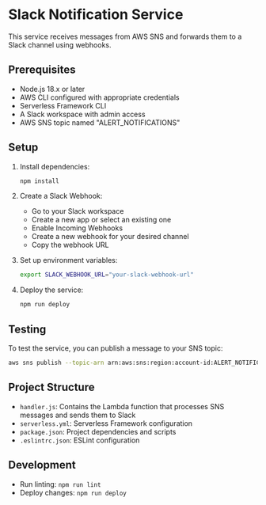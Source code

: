 # Slack Notification Service

This service receives messages from AWS SNS and forwards them to a Slack channel using webhooks.

## Prerequisites

- Node.js 18.x or later
- AWS CLI configured with appropriate credentials
- Serverless Framework CLI
- A Slack workspace with admin access
- AWS SNS topic named "ALERT_NOTIFICATIONS"

## Setup

1. Install dependencies:
   ```bash
   npm install
   ```

2. Create a Slack Webhook:
   - Go to your Slack workspace
   - Create a new app or select an existing one
   - Enable Incoming Webhooks
   - Create a new webhook for your desired channel
   - Copy the webhook URL

3. Set up environment variables:
   ```bash
   export SLACK_WEBHOOK_URL="your-slack-webhook-url"
   ```

4. Deploy the service:
   ```bash
   npm run deploy
   ```

## Testing

To test the service, you can publish a message to your SNS topic:

```bash
aws sns publish --topic-arn arn:aws:sns:region:account-id:ALERT_NOTIFICATIONS --message "{\"test\": \"Hello from SNS!\"}"
```

## Project Structure

- `handler.js`: Contains the Lambda function that processes SNS messages and sends them to Slack
- `serverless.yml`: Serverless Framework configuration
- `package.json`: Project dependencies and scripts
- `.eslintrc.json`: ESLint configuration

## Development

- Run linting: `npm run lint`
- Deploy changes: `npm run deploy` 